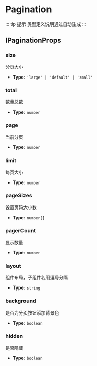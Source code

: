 # Pagination  

 ::: tip 提示
类型定义说明通过自动生成
:::

## IPaginationProps 



### size
分页大小


- **Type:** `'large' | 'default' | 'small'`


### total
数量总数


- **Type:** `number`


### page
当前分页


- **Type:** `number`


### limit
每页大小


- **Type:** `number`


### pageSizes
设置页码大小数


- **Type:** `number[]`


### pagerCount
显示数量


- **Type:** `number`


### layout
组件布局，子组件名用逗号分隔


- **Type:** `string`


### background
是否为分页按钮添加背景色


- **Type:** `boolean`


### hidden
是否隐藏


- **Type:** `boolean`
